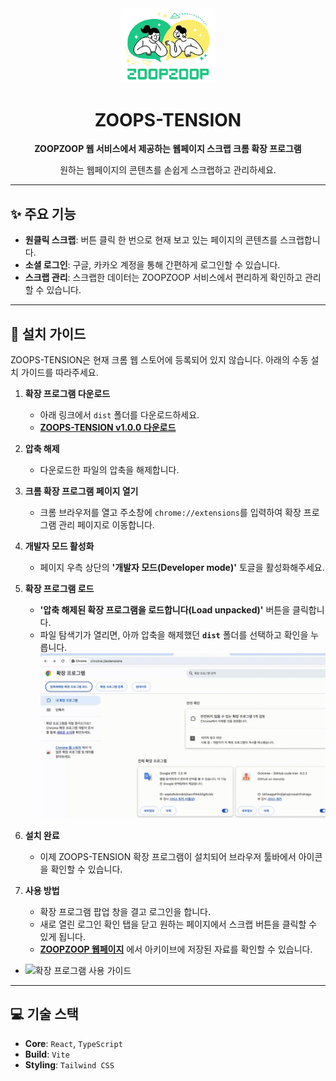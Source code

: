 <div align="center">
  <img src="public/images/logo.webp" alt="ZOOPS TENSION Logo" width="150"/>
  <h1>ZOOPS-TENSION</h1>
  <p><strong>ZOOPZOOP 웹 서비스에서 제공하는 웹페이지 스크랩 크롬 확장 프로그램</strong></p>
  <p>원하는 웹페이지의 콘텐츠를 손쉽게 스크랩하고 관리하세요.</p>
</div>

---

## ✨ 주요 기능

- **원클릭 스크랩**: 버튼 클릭 한 번으로 현재 보고 있는 페이지의 콘텐츠를 스크랩합니다.
- **소셜 로그인**: 구글, 카카오 계정을 통해 간편하게 로그인할 수 있습니다.
- **스크랩 관리**: 스크랩한 데이터는 ZOOPZOOP 서비스에서 편리하게 확인하고 관리할 수 있습니다.

---

## 🚀 설치 가이드

ZOOPS-TENSION은 현재 크롬 웹 스토어에 등록되어 있지 않습니다. 아래의 수동 설치 가이드를 따라주세요.

1.  **확장 프로그램 다운로드**

    - 아래 링크에서 `dist` 폴더를 다운로드하세요.
    - **[ZOOPS-TENSION v1.0.0 다운로드](https://github.com/prgrms-web-devcourse-final-project/WEB5_6_ZOOPS_TENSION_FE/releases/download/chrome-extension/dist.zip)**

2.  **압축 해제**

    - 다운로드한 파일의 압축을 해제합니다.

3.  **크롬 확장 프로그램 페이지 열기**

    - 크롬 브라우저를 열고 주소창에 `chrome://extensions`를 입력하여 확장 프로그램 관리 페이지로 이동합니다.

4.  **개발자 모드 활성화**

    - 페이지 우측 상단의 **'개발자 모드(Developer mode)'** 토글을 활성화해주세요.

5.  **확장 프로그램 로드**
    - **'압축 해제된 확장 프로그램을 로드합니다(Load unpacked)'** 버튼을 클릭합니다.
    - 파일 탐색기가 열리면, 아까 압축을 해제했던 **`dist`** 폴더를 선택하고 확인을 누릅니다.
      ![확장 프로그램 등록 가이드](public/readme/howtosetting.gif)
6.  **설치 완료**
    - 이제 ZOOPS-TENSION 확장 프로그램이 설치되어 브라우저 툴바에서 아이콘을 확인할 수 있습니다.
7.  **사용 방법**
    - 확장 프로그램 팝업 창을 결고 로그인을 합니다.
    - 새로 열린 로그인 확인 탭을 닫고 원하는 페이지에서 스크랩 버튼을 클릭할 수 있게 됩니다.
    - **[ZOOPZOOP 웹페이지](https://www.zoopzoop.kro.kr/)** 에서 아키이브에 저장된 자료를 확인할 수 있습니다.

- ![확장 프로그램 사용 가이드](public/readme/howtouse.gif)

---

## 💻 기술 스택

- **Core**: `React`, `TypeScript`
- **Build**: `Vite`
- **Styling**: `Tailwind CSS`

